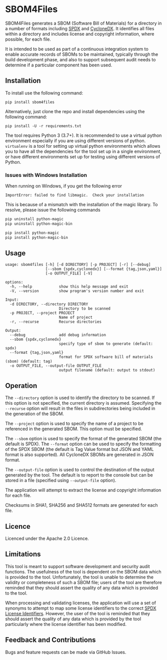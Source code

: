 # SBOM4Files

SBOM4Files generates a SBOM (Software Bill of Materials) for a directory in a number of formats including
[SPDX](https://www.spdx.org) and [CycloneDX](https://www.cyclonedx.org).
It identifies all files within a directory and includes license and copyright information, where possible, for each file.

It is intended to be used as part of a continuous integration system to enable accurate records of SBOMs to be maintained, typically through the
build development phase, and also to support subsequent audit needs to determine if a particular component has been used.

## Installation

To install use the following command:

`pip install sbom4files`

Alternatively, just clone the repo and install dependencies using the following command:

`pip install -U -r requirements.txt`

The tool requires Python 3 (3.7+). It is recommended to use a virtual python environment especially
if you are using different versions of python. `virtualenv` is a tool for setting up virtual python environments which
allows you to have all the dependencies for the tool set up in a single environment, or have different environments set
up for testing using different versions of Python.

### Issues with Windows Installation

When running on Windows, if you get the following error

`ImportError: failed to find libmagic.  Check your installation`

This is because of a mismatch with the installation of the magic library. To resolve, please issue the following commands

```bash
pip uninstall python-magic
pip uninstall python-magic-bin

pip install python-magic
pip install python-magic-bin
```

## Usage

```
usage: sbom4files [-h] [-d DIRECTORY] [-p PROJECT] [-r] [--debug] 
                  [--sbom {spdx,cyclonedx}] [--format {tag,json,yaml}] 
                  [-o OUTPUT_FILE] [-V]

```

```
options:
  -h, --help            show this help message and exit
  -V, --version         show program's version number and exit

Input:
  -d DIRECTORY, --directory DIRECTORY
                        Directory to be scanned
  -p PROJECT, --project PROJECT
                        Name of project
  -r, --recurse         Recurse directories

Output:
  --debug               add debug information
  --sbom {spdx,cyclonedx}
                        specify type of sbom to generate (default: spdx)
  --format {tag,json,yaml}
                        format for SPDX software bill of materials (sbom) (default: tag)
  -o OUTPUT_FILE, --output-file OUTPUT_FILE
                        output filename (default: output to stdout)

```
					
## Operation

The `--directory` option is used to identify the directory to be scanned. If this option is not specified, the current directory is assumed.
Specifying the `--recurse` option will result in the files in subdirectories being included in the generation of the SBOM.

The `--project` option is used to specify the name of a project to be referenced in the generated SBOM. This option must be specified.

The `--sbom` option is used to specify the format of the generated SBOM (the default is SPDX). The `--format` option
can be used to specify the formatting of the SPDX SBOM (the default is Tag Value format but JSON and YAML format is also supported).
All CycloneDX SBOMs are generated in JSON format.

The `--output-file` option is used to control the destination of the output generated by the tool. The
default is to report to the console but can be stored in a file (specified using `--output-file` option).

The application will attempt to extract the license and copyright information for each file. 

Checksums in SHA1, SHA256 and SHA512 formats are generated for each file.

## Licence

Licenced under the Apache 2.0 Licence.

## Limitations

This tool is meant to support software development and security audit functions. The usefulness of the tool is dependent on the SBOM data
which is provided to the tool. Unfortunately, the tool is unable to determine the validity or completeness of such a SBOM file; users of the tool
are therefore reminded that they should assert the quality of any data which is provided to the tool.

When processing and validating licenses, the application will use a set of synonyms to attempt to map some license identifiers to the correct [SPDX License Identifiers](https://spdx.org/licenses/). However, the
user of the tool is reminded that they should assert the quality of any data which is provided by the tool particularly where the license identifier has been modified.

## Feedback and Contributions

Bugs and feature requests can be made via GitHub Issues.